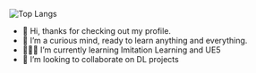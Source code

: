 ![Top Langs](https://github-readme-stats.vercel.app/api/top-langs/?username=AzulianW&hide_progress=true)

- 👋 Hi, thanks for checking out my profile.
- 👀 I’m a curious mind, ready to learn anything and everything.
- 👨🏻‍💻 I’m currently learning Imitation Learning and UE5
- 💞️ I’m looking to collaborate on DL projects

<!---
AzulianW/AzulianW is a ✨ special ✨ repository because its `README.md` (this file) appears on your GitHub profile.
You can click the Preview link to take a look at your changes.
--->
